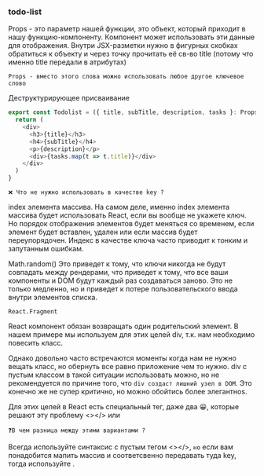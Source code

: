 ### todo-list 

Props - это параметр нашей функции, это объект, который приходит в нашу функцию-компоненту. Компонент может использовать эти данные для отображения. Внутри JSX-разметки нужно в фигурных скобках обратиться к объекту и через точку прочитать её св-во title (потому что именно title передали в атрибутах)

`Props - вместо этого слова можно использовать любое другое ключевое слово`

Деструктурирующее присваивание
```javascript
export const Todolist = ({ title, subTitle, description, tasks }: PropsType) => {
  return (
    <div>
      <h3>{title}</h3>
      <h4>{subTitle}</h4>
      <p>{description}</p>
      <div>{tasks.map(t => t.title)}</div>
    </div>
  )
}
```

`❌ Что не нужно использовать в качестве key ?`

index элемента массива.
На самом деле, именно index элемента массива будет использовать React, если вы вообще не укажете ключ. Но порядок отображения элементов будет меняться со временем, если элемент будет вставлен, удален или если массив будет переупорядочен. Индекс в качестве ключа часто приводит к тонким и запутанным ошибкам.

Math.random()
Это приведет к тому, что ключи никогда не будут совпадать между рендерами, что приведет к тому, что все ваши компоненты и DOM будут каждый раз создаваться заново. Это не только медленно, но и приведет к потере пользовательского ввода внутри элементов списка.

`React.Fragment`

React компонент обязан возвращать один родительский элемент. В нашем примере мы используем для этих целей div, т.к. нам необходимо повесить класс.

Однако довольно часто встречаются моменты когда нам не нужно вещать класс, но обернуть все равно приложение чем то нужно. div с пустым классом в такой ситуации использовать можно, но не рекомендуется по причине того, что `div создаст лишний узел в DOM`. Это конечно же не супер критично, но можно обойтись более элегантноs.

Для этих целей в React есть специальный тег, даже два 😀, которые решают эту проблему <></> или <Fragment></Fragment>

`❓В чем разница между этими вариантами ?`

Всегда используйте синтаксис с пустым тегом <></>, `но` если вам понадобится мапить массив и соответсвенно передавать туда key, тогда используйте <Fragment></Fragment>.